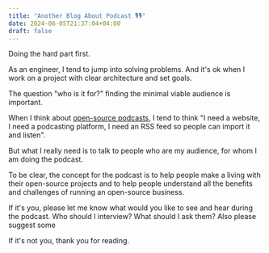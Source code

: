 ```yaml
---
title: "Another Blog About Podcast 🎙️🎙️"
date: 2024-06-05T21:37:04+04:00
draft: false
---
```


Doing the hard part first.

As an engineer, I tend to jump into solving problems. And it's ok when I work on a project with clear architecture and set goals.

The question "who is it for?" finding the minimal viable audience is important.

When I think about [open-source podcasts](/posts/starting-yet-another-podcast), I tend to think "I need a website, I need a podcasting platform, I need an RSS feed so people can import it and listen".

But what I really need is to talk to people who are my audience, for whom I am doing the podcast.

To be clear, the concept for the podcast is to help people make a living with their open-source projects and to help people understand all the benefits and challenges of running an open-source business.

If it's you, please let me know what would you like to see and hear during the podcast. Who should I interview? What should I ask them? Also please suggest some

If it's not you, thank you for reading.
